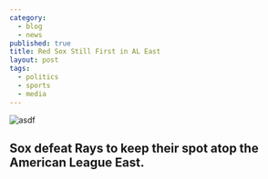 ```yaml
---
category: 
  - blog
  - news
published: true
title: Red Sox Still First in AL East
layout: post
tags: 
  - politics
  - sports
  - media
---
```


![asdf](/assets/Screen%20Shot%202013-07-25%20at%2011.25.02%20AM.png)

## Sox defeat Rays to keep their spot atop the American League East.

